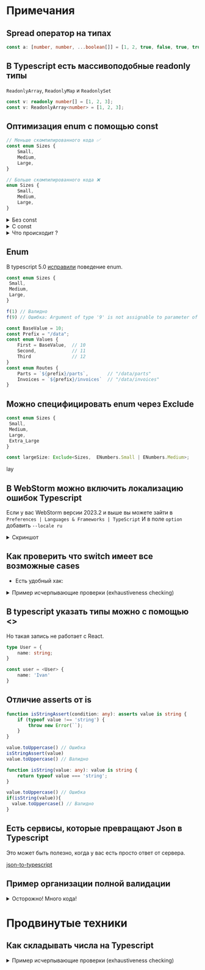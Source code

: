 # Примечания

## Spread оператор на типах
``` ts
const a: [number, number, ...boolean[]] = [1, 2, true, false, true, true];
```


## В Typescript есть массивоподобные readonly типы
`ReadonlyArray`, `ReadonlyMap` и `ReadonlySet` 

``` ts
const v: readonly number[] = [1, 2, 3];
const v: ReadonlyArray<number> = [1, 2, 3];
```

## Оптимизация enum с помощью const
``` ts
// Меньше скомпилированного кода ✅
const enum Sizes {
    Small,
    Medium,
    Large,
}

// Больше скомпилированного кода ❌ 
enum Sizes {
    Small,
    Medium,
    Large,
}
```

<details>
  <summary>Без const</summary>

``` ts
enum Sizes {
    Small,
    Medium,
    Large,
}

const coffee = {
    name: 'Espresso',
    size: Sizes.Small,
};
```
Компилируется в

``` js
var Sizes;
(function (Sizes) {
    Sizes[Sizes["Small"] = 0] = "Small";
    Sizes[Sizes["Medium"] = 1] = "Medium";
    Sizes[Sizes["Large"] = 2] = "Large";
})(Sizes || (Sizes = {}));
var coffee = {
    name: 'Espresso',
    size: Sizes.Small,
};
```
</details>


<details>
  <summary>C const</summary>

``` ts
const enum Sizes {
    Small,
    Medium,
    Large,
}

const coffee = {
    name: 'Espresso',
    size: Sizes.Small,
};
```

Компилируется в

``` js
var coffee = {
name: 'Espresso',
size: 0 /* Sizes.Small */,
};
```
</details>


<details>
  <summary>Что происходит ?</summary>

Перечисления также создают [обратное сопоставление](https://www.typescriptlang.org/docs/handbook/enums.html#reverse-mappings)

Это означает, что мы можем взять значение свойства Enum и передать его самому Enum:

``` ts
const coffee = {
  name: 'Espresso',
  size: Sizes[Sizes.Small], // возвращает 'Small'
};
```

или

``` ts
enum PrintMedia {
  Newspaper = 1,
  Newsletter,
  Magazine,
  Book
}

PrintMedia.Magazine;   // возвращает  3
PrintMedia["Magazine"];// возвращает  3
PrintMedia[3];         // возвращает  Magazine
```

</details>

## Enum

В typescript 5.0 [исправили](https://github.com/microsoft/TypeScript/pull/50528) поведение enum.

``` ts
const enum Sizes {
 Small,
 Medium,
 Large,
}

f(1) // Валидно
f(9) // Ошибка: Argument of type '9' is not assignable to parameter of type 'Sizes'.

```

``` ts
const BaseValue = 10;
const Prefix = "/data";
const enum Values {
    First = BaseValue,  // 10
    Second,             // 11
    Third               // 12
}
const enum Routes {
    Parts = `${prefix}/parts`,       // "/data/parts"
    Invoices = `${prefix}/invoices`  // "/data/invoices"
}
```

## Можно специфицировать enum через Exclude
``` ts
const enum Sizes {
 Small,
 Medium,
 Large,
 Extra_Large
}

const largeSize: Exclude<Sizes,  ENumbers.Small | ENumbers.Medium>;
``` 
lay
## В WebStorm можно включить локализацию ошибок Typescript

Если у вас WebStorm версии 2023.2 и выше вы можете зайти в 
`Preferences | Languages & Frameworks | TypeScript` 
И в поле `option` добавить `--locale ru`

<details>
  <summary>Скриншот</summary>

![Preferences | Languages & Frameworks | TypeScript в поле option --locale ru](https://blog.jetbrains.com/wp-content/uploads/2023/06/Pretty-typeLocale.png)
</details>


## Как проверить что switch имеет все возможные cases

- Есть удобный хак:

<details>
  <summary>Пример исчерпывающие проверки (exhaustiveness checking)</summary>

Пишем специальную функцию.
``` ts
function assertUnreachable(x: never): never {
    throw new Error("Didn't expect to get here");
}
```

И далее

``` ts
enum Color {
    Red,
    Green,
    Blue
}

function getColorName(c: Color): string {
    switch(c) {
        case Color.Red:
            return 'red';
        case Color.Green:
            return 'green';
    }
    return assertUnreachable(c); // Type "Color.Blue" is not assignable to type "never"
}
```

Суть хака в том что переменной типа `never` нельзя присваивать значения.
Проверка будет только в том случае если код достижим.

``` ts
function getColorName(c: Color): string {
  switch (c) {
    case Color.Red:
      return "red";
    case Color.Green:
      return "green";
    // Forgot about Blue
    default:
      const exhaustiveCheck: never = c;
      throw new Error(`Unhandled color case: ${exhaustiveCheck}`);
  }
}
```

</details>



## В typescript указать типы можно с помощью <>

Но такая запись не работает с React. 

``` ts
type User = {
    name: string;
}

const user = <User> {
    name: 'Ivan'
}
```

## Отличие asserts от is

``` ts
function isStringAssert(condition: any): asserts value is string {
    if (typeof value !== 'string') {
        throw new Error(``);
    }
}

value.toUppercase() // Ошибка
isStringAssert(value)
value.toUppercase() // Валидно
```

``` ts
function isString(value: any): value is string {
    return typeof value === 'string';
}

value.toUppercase() // Ошибка
if(isString(value)){
  value.toUppercase() // Валидно
}
```

## Есть сервисы, которые превращают Json в Typescript

Это может быть полезно, когда у вас есть просто ответ от сервера.

[json-to-typescript](https://transform.tools/json-to-typescript)

## Пример организации полной валидации

<details>
  <summary>Осторожно! Много кода!</summary>

``` ts
enum Gender {
    MALE = 'male',
    FEMALE = 'female'
}

function isGender(value: unknown): value is Gender {
    // Так можно достать значения из неконстантного enum
    return Object.values(Gender).includes(value as Gender);
}

// удобная функция
function isObjectSimilarToType<T>(
  value: unknown,
): value is Record<keyof T, unknown> {
  return typeof value === "object" && value !== null;
}



function isUser(value: unknown): value is User {
    if (!isObjectSimilarToType<User>(value)) {
        console.error('Ошибка: значение не является объектом типа User.');
        return false;
    }
    
    // Теперь value у нас с такими же ключами как User, но у них типы unknown
    
    const checks: { [key in keyof User]: () => boolean } = {
        // Если мы забудем проверить какое-либо поле - типизация будет ругаться
        id: () => typeof value.id === 'number',
        firstName: () => typeof value.firstName === 'string',
        lastName: () => typeof value.lastName === 'string',
        maidenName: () => typeof value.maidenName === 'string',
        age: () => typeof value.age === 'number',
        gender: () => isGender(value.gender),
        email: () => typeof value.email === 'string',
        phone: () => typeof value.phone === 'string',
        username: () => typeof value.username === 'string',
        password: () => typeof value.password === 'string',
        birthDate: () => isDateYYYYMMDD(value.birthDate),
        image: () => typeof value.image === 'string',
        bloodGroup: () => isBloodGroup(value.bloodGroup),
        height: () => typeof value.height === 'number',
        weight: () => typeof value.weight === 'number',
        eyeColor: () => typeof value.eyeColor === 'string',
        domain: () => typeof value.domain === 'string',
        ip: () => isIPv4(value.ip),
        address: () => isAddress(value.address),
        macAddress: () => isMacAddress(value.macAddress),
        university: () => typeof value.university === 'string',
        bank: () => isBank(value.bank),
        company: () => isCompany(value.company),
        ein: () => isEIN(value.ein),
        ssn: () => isSSN(value.ssn),
        userAgent: () => typeof value.userAgent === 'string',
        hair: () => isHair(value.hair)
    };

    for (const key in checks) {
        if (!checks[key as keyof User]()) {
            console.error(`Ошибка: поле '${key}' не соответствует ожидаемому типу. Текущее значение:`, value[key as keyof User]);
            return false;
        }
    }

    return true;
}
```

</details>

# Продвинутые техники

## Как складывать числа на Typescript

<details>
  <summary>Пример исчерпывающие проверки (exhaustiveness checking)</summary>

``` ts
type Sum<
A extends number, 
B extends number, 
Ac1 extends number[] = [], 
Ac2 extends number[] = []> =
    A extends Ac1['length']
        ?  B extends Ac2['length']
            ? [...Ac1, ...Ac2]['length']
            : Sum<A, B, Ac1, [...Ac2, 0]>
        : Sum<A, B, [...Ac1, 0], Ac2>


const value_2: Sum<1, 1> = 2;
const value_25: Sum<10, 115> = 125;
```

## Еще продвинутые примеры

<details>
  <summary>Пример исчерпывающие проверки (exhaustiveness checking)</summary>

```ts
type GetChars<S> =
    S extends `${infer Char}${infer Rest}` ? Char | GetChars<Rest> : never;
```

</details>

<details>
  <summary>Паттерн Builder в котором методы можно вызывать 1 раз</summary>

Мы можем динамически менять класс во время работы с ним.

``` ts
type OmitSetup<K extends string> = Omit<Setup<K>, K>;
class Setup<K extends string = never> {
  step1(): OmitSetup<K | "step1"> { return this as any }
  step2(): OmitSetup<K | "step2"> { return this as any }
  step3(): OmitSetup<K | "step3"> { return this as any }
};

const s = new Setup();
s.step1().step2().step3(); // okay
s.step2().step1().step3(); // okay
s.step1().step2().step1(); // error
```
</details>

## Факты о компиляторе

При компиляции в **ES2021** или ниже `TypeScript` будет использовать `WeakMaps` вместо `#`.

<details>
  <summary>Пример</summary>

``` ts
"use strict";
class Dog {
#barkAmount = 0;
personality = "happy";
constructor() { }
}
 
```

``` js
"use strict";
var _Dog_barkAmount;
class Dog {
    constructor() {
        _Dog_barkAmount.set(this, 0);
        this.personality = "happy";
    }
}
_Dog_barkAmount = new WeakMap();
```

</details>


## Parameter Properties

TypeScript предлагает специальный синтаксис для превращения параметра конструктора в свойство класса с тем же именем и значением. 
Они называются **Parameter Properties** и создаются путем добавления к аргументу 
конструктора префикса одного из модификаторов видимости `public`, `private`, `protected` или `readonly`.

<details>
  <summary>Пример</summary>

``` ts
class Product implements IProduct {
     constructor(public id: string, public name: string, public price: number){};
}

```

Эквивалентно

``` ts
class Product implements IProduct {
    id: string;
    name: string;
    price: number;
    
    constructor(id: string, name: string, price: number) {
        this.id = id;
        this.name = name;
        this.price = price;
    }
}
```

</details>


## Как не потерять контекст


<details>
  <summary>Пример</summary>

В typescript можно передавать this

``` ts
class Payment {
    private date = new Date();
    public getDate() {
        return this.date
    }
}

const payment = new Payment();


const user = {
    id: 1,
    getPaymentDate: payment.getDate
}

user.getPaymentDate() // Потеряли контекст

```

``` ts
class Payment {
    private date = new Date();
    public getDate(this: Payment) {
        // this: Payment будет существовать только в ts, 
        // в js не попадет! Это подсказка компилятору!!!
        return this.date
    }
}

const payment = new Payment();


const user = {
    id: 1,
    getPaymentDate: payment.getDate.bind(payment)
}

user.getPaymentDate() // Если забыли сделать bind, ts будет ругаться!!!!
```

</details>
